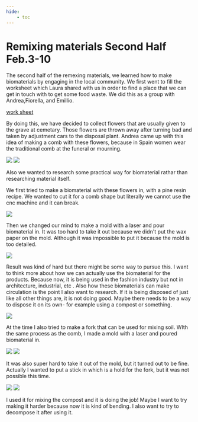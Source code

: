 ```yaml
---
hide:
    - toc
---
```


**Remixing materials Second Half Feb.3-10**
===============

The second half of the remexing materials, we learned how to make biomaterials by engaging in the local community. We first went to fill the worksheet which Laura shared with us in  order to find a place that we can get in touch with to get some food waste.
We did this as a group with Andrea,Fiorella, and Emillio.

[work sheet](https://docs.google.com/document/d/1tvaRWxEboLcG47VOC2J04JcSnIWW-2Qityx_a1aBmUg/edit?usp=sharing)

By doing this, we have decided to collect flowers that are usually given to the grave at cemetary. 
Those flowers are thrown away after turning bad and taken by adjustment cars to the disposal plant.
Andrea came up with this idea of making a comb with these flowers, because in Spain women wear the traditional comb at the funeral or mourning. 

![](../images/remixingmaterials/1.jpg)
![](../images/remixingmaterials/IMG_8821.jpg)

Also we wanted to research some practical way for biomaterial rathar than researching material itself.

We first tried to make a biomaterial with these flowers in, with a pine resin recipe. We wanted to cut it for a comb shape but literally we cannot use the cnc machine and it can break.

![](../images/remixingmaterials/IMG_8876.jpg)

Then we changed our mind to make a mold with a laser and pour biomaterial in. It was too hard to take it out because we didn't put the wax paper on the mold. Although it was impossible to put it because the mold is too detailed.

![](../images/remixingmaterials/2.jpg)

Result was kind of hard but there might be some way to pursue this.
 I want to think more about how we can actually use the biomaterial for the products. Because now, it is being used in the fashion industry but not in architecture, industrial, etc . Also how these biomaterials can make circulation is the point I also want to research. If it is being disposed of just like all other things are, it is not doing good. Maybe there needs to be a way to dispose it on its own- for example using a compost or something.

![](../images/remixingmaterials/S__4464678.jpg)

At the time I also tried to make a fork that can be used for mixing soil. WIth the same process as the comb, I made a mold with a laser and poured biomaterial in. 

![](../images/remixingmaterials/S__4464682.jpg)
![](../images/remixingmaterials/IMG_8996.jpg)

It was also super hard to take it out of the mold, but it turned out to be fine. Actually I wanted to put a stick in which is a hold for the fork, but it was not possible this time.

![](../images/remixingmaterials/S__4464681.jpg)
![](../images/remixingmaterials/S__4464680.jpg)

I used it for mixing the compost and it is doing the job! Maybe I want to try making it harder because now it is kind of bending. I also want to try to decompose it after using it. 





